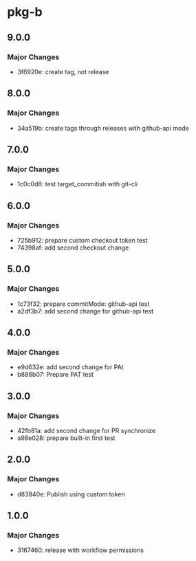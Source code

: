 # pkg-b

## 9.0.0

### Major Changes

- 3f6920e: create tag, not release

## 8.0.0

### Major Changes

- 34a519b: create tags through releases with github-api mode

## 7.0.0

### Major Changes

- 1c0c0d8: test target_commitish with git-cli

## 6.0.0

### Major Changes

- 725b912: prepare custom checkout token test
- 74398af: add second checkout change

## 5.0.0

### Major Changes

- 1c73f32: prepare commitMode: github-api test
- a2df3b7: add second change for github-api test

## 4.0.0

### Major Changes

- e9d632e: add second change for PAt
- b886b07: Prepare PAT test

## 3.0.0

### Major Changes

- 42fb81a: add second change for PR synchronize
- a98e028: prepare built-in first test

## 2.0.0

### Major Changes

- d83840e: Publish using custom token

## 1.0.0

### Major Changes

- 3167460: release with workflow permissions
